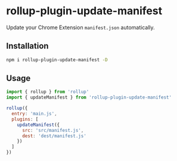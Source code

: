 # rollup-plugin-update-manifest

Update your Chrome Extension `manifest.json` automatically.

## Installation

```sh
npm i rollup-plugin-update-manifest -D
```

## Usage

```js
import { rollup } from 'rollup'
import { updateManifest } from 'rollup-plugin-update-manifest'

rollup({
  entry: 'main.js',
  plugins: [
    updateManifest({
      src: 'src/manifest.js',
      dest: 'dest/manifest.js'
    })
  ]
})
```
